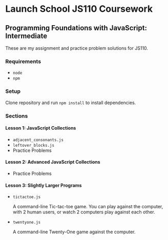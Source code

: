 # Launch School JS110 Coursework

## Programming Foundations with JavaScript: Intermediate

These are my assignment and practice problem solutions for JS110.

### Requirements

- `node`
- `npm`

### Setup

Clone repository and run `npm install` to install dependencies.

### Sections

#### Lesson 1: JavaScript Collections

- `adjacent_consonants.js`
- `leftover_blocks.js`
- Practice Problems

#### Lesson 2: Advanced JavaScript Collections

- Practice Problems

#### Lesson 3: Slightly Larger Programs

- `tictactoe.js`

    A command-line Tic-tac-toe game.  You can play against the computer, with 2
    human users, or watch 2 computers play against each other.

- `twentyone.js`

    A command-line Twenty-One game against the computer.
